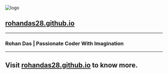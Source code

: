 ![logo](https://rohandas28.github.io/img/favicon.png) 
## [rohandas28.github.io](https://rohandas28.github.io)
---
### Rohan Das | Passionate Coder With Imagination 
---
## Visit <a href="https://rohandas28.github.io" target="_blank">rohandas28.github.io</a> to know more.